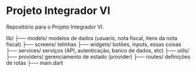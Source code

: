 # Projeto Integrador VI

Repositório para o Projeto Integrador VI.

lib/
├── models/ modelos de dados (usuario, nota fiscal, itens da nota fiscal)
├── screens/ telinhas
├── widgets/ botões, inputs, essas coisas
├── services/ serviços (API, autenticação, banco de dados, etc)
├── utils/ 
├── providers/ gerenciamento de estado (provider)
├── routes/ definições de rotas
├── main.dart